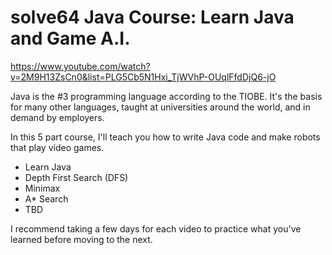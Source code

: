 # solve64 Java Course: Learn Java and Game A.I.
https://www.youtube.com/watch?v=2M9H13ZsCn0&list=PLG5Cb5N1Hxi_TjWVhP-OUqlFfdDjQ6-jO

Java is the #3 programming language according to the TIOBE. It's the basis for many other languages, taught at universities around the world, and in demand by employers.

In this 5 part course, I'll teach you how to write Java code and make robots that play video games.
- Learn Java
- Depth First Search (DFS)
- Minimax
- A* Search
- TBD

I recommend taking a few days for each video to practice what you've learned before moving to the next.
